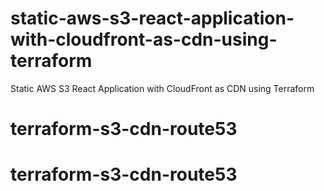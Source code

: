 # static-aws-s3-react-application-with-cloudfront-as-cdn-using-terraform
Static AWS S3 React Application with CloudFront as CDN using Terraform
# terraform-s3-cdn-route53
#
# terraform-s3-cdn-route53
